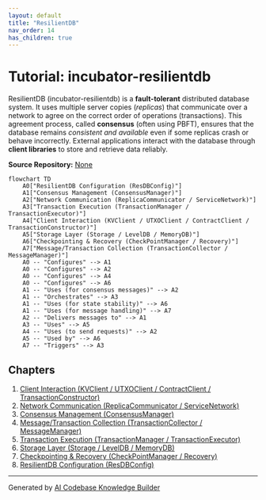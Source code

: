 ```yaml
---
layout: default
title: "ResilientDB"
nav_order: 14
has_children: true
---
```


# Tutorial: incubator-resilientdb

ResilientDB (incubator-resilientdb) is a **fault-tolerant** distributed database system.
It uses multiple server copies (_replicas_) that communicate over a network to agree on the correct order of operations (transactions).
This agreement process, called **consensus** (often using PBFT), ensures that the database remains _consistent and available_ even if some replicas crash or behave incorrectly.
External applications interact with the database through **client libraries** to store and retrieve data reliably.

**Source Repository:** [None](None)

```mermaid
flowchart TD
    A0["ResilientDB Configuration (ResDBConfig)"]
    A1["Consensus Management (ConsensusManager)"]
    A2["Network Communication (ReplicaCommunicator / ServiceNetwork)"]
    A3["Transaction Execution (TransactionManager / TransactionExecutor)"]
    A4["Client Interaction (KVClient / UTXOClient / ContractClient / TransactionConstructor)"]
    A5["Storage Layer (Storage / LevelDB / MemoryDB)"]
    A6["Checkpointing & Recovery (CheckPointManager / Recovery)"]
    A7["Message/Transaction Collection (TransactionCollector / MessageManager)"]
    A0 -- "Configures" --> A1
    A0 -- "Configures" --> A2
    A0 -- "Configures" --> A4
    A0 -- "Configures" --> A6
    A1 -- "Uses (for consensus messages)" --> A2
    A1 -- "Orchestrates" --> A3
    A1 -- "Uses (for state stability)" --> A6
    A1 -- "Uses (for message handling)" --> A7
    A2 -- "Delivers messages to" --> A1
    A3 -- "Uses" --> A5
    A4 -- "Uses (to send requests)" --> A2
    A5 -- "Used by" --> A6
    A7 -- "Triggers" --> A3
```

## Chapters

1. [Client Interaction (KVClient / UTXOClient / ContractClient / TransactionConstructor)](01_client_interaction__kvclient___utxoclient___contractclient___transactionconstructor_.md)
2. [Network Communication (ReplicaCommunicator / ServiceNetwork)](02_network_communication__replicacommunicator___servicenetwork_.md)
3. [Consensus Management (ConsensusManager)](03_consensus_management__consensusmanager_.md)
4. [Message/Transaction Collection (TransactionCollector / MessageManager)](04_message_transaction_collection__transactioncollector___messagemanager_.md)
5. [Transaction Execution (TransactionManager / TransactionExecutor)](05_transaction_execution__transactionmanager___transactionexecutor_.md)
6. [Storage Layer (Storage / LevelDB / MemoryDB)](06_storage_layer__storage___leveldb___memorydb_.md)
7. [Checkpointing & Recovery (CheckPointManager / Recovery)](07_checkpointing___recovery__checkpointmanager___recovery_.md)
8. [ResilientDB Configuration (ResDBConfig)](08_resilientdb_configuration__resdbconfig_.md)

---

Generated by [AI Codebase Knowledge Builder](https://github.com/The-Pocket/Tutorial-Codebase-Knowledge)
